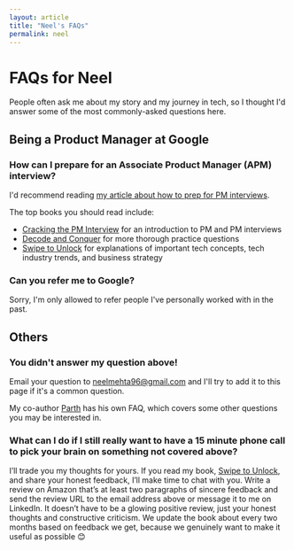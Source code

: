 ```yaml
---
layout: article
title: "Neel's FAQs"
permalink: neel
---
```


# FAQs for Neel

People often ask me about my story and my journey in tech, so I thought I'd answer some of the most commonly-asked questions here.

## Being a Product Manager at Google



### How can I prepare for an Associate Product Manager (APM) interview?

I'd recommend reading [my article about how to prep for PM interviews](https://blog.usejournal.com/how-to-prepare-for-your-google-apm-interviews-b665584c13fc).

The top books you should read include:

* [Cracking the PM Interview](http://a.co/d/9si7xfx) for an introduction to PM and PM interviews
* [Decode and Conquer](http://a.co/d/8keIVJF) for more thorough practice questions
* [Swipe to Unlock](http://a.co/d/iHtms2m) for explanations of important tech concepts, tech industry trends, and business strategy

### Can you refer me to Google?

Sorry, I'm only allowed to refer people I've personally worked with in the past.

## Others

### You didn't answer my question above!

Email your question to neelmehta96@gmail.com and I'll try to add it to this page if it's a common question.

My co-author [Parth](parth) has his own FAQ, which covers some other questions you may be interested in.

### What can I do if I still really want to have a 15 minute phone call to pick your brain on something not covered above?

I’ll trade you my thoughts for yours. If you read my book, [Swipe to Unlock](http://a.co/d/iHtms2m), and share your honest feedback, I’ll make time to chat with you. Write a review on Amazon that’s at least two paragraphs of sincere feedback and send the review URL to the email address above or message it to me on LinkedIn. It doesn’t have to be a glowing positive review, just your honest thoughts and constructive criticism. We update the book about every two months based on feedback we get, because we genuinely want to make it useful as possible 😊
